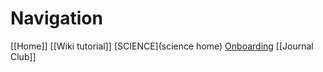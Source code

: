 # Navigation

[[Home]]
[[Wiki tutorial]]
[SCIENCE](science home)
[Onboarding](onboarding)
[[Journal Club]]